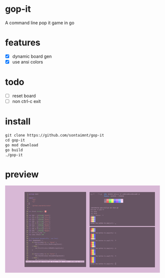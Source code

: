 # gop-it
A command line pop it game in go

# features

- [x] dynamic board gen
- [x] use ansi colors

# todo

- [ ] reset board
- [ ] non ctrl-c exit 

# install

```
git clone https://github.com/sontaimnt/gop-it
cd gop-it
go mod download
go build
./gop-it
```

# preview

![master](2023-04-22-123624_1366x768_scrot.png)
